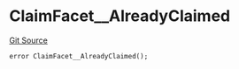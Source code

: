 # ClaimFacet__AlreadyClaimed
[Git Source](https://github.com/VaporFi/liquid-staking/blob/4b4d0d561b5718174cc348f0e7fc8a94c51e2caa/src/facets/ClaimFacet.sol)


```solidity
error ClaimFacet__AlreadyClaimed();
```

